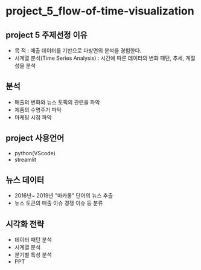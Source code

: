 # project_5_flow-of-time-visualization
## project 5 주제선정 이유
- 목 적 : 매출 데이터를 기반으로 다방면의 분석을 경험한다.
- 시계열 분석(Time Series Analysis) : 시간에 따른 데이터의 변화 패턴, 추세, 계절성을 분석

## 분석
- 매출의 변화와 뉴스 토픽의 관련을 파악
- 제품의 수명주기 파악
- 마케팅 시점 파악

## project 사용언어
- python(VScode)
- streamlit

## 뉴스 데이터
- 2016년~ 2019년 "마카롱" 단어의 뉴스 추출
- 뉴스 토큰의 매출 이슈 경쟁 이슈 등 분류
  
## 시각화 전략
- 데이터 패턴 분석
- 시계열 분석
- 분기별 특성 분석
- PPT
